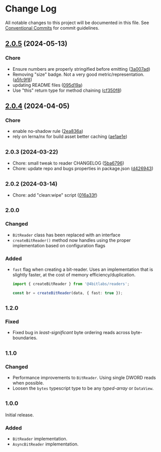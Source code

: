 # Change Log

All notable changes to this project will be documented in this file.
See [Conventional Commits](https://conventionalcommits.org) for commit guidelines.

## [2.0.5](https://github.com/32bitkid/sci.js/compare/@4bitlabs/readers@2.0.4...@4bitlabs/readers@2.0.5) (2024-05-13)

### Chore

- Ensure numbers are properly stringified before emitting ([3a007ad](https://github.com/32bitkid/sci.js/commit/3a007ad7a200d9b2c11fa50b7287ecf28a81f7b4))
- Removing "size" badge. Not a very good metric/representation. ([a5fc9f8](https://github.com/32bitkid/sci.js/commit/a5fc9f8a9d65a64a8ce9330c620e359cf2b17ac7))
- updating README files ([095d19a](https://github.com/32bitkid/sci.js/commit/095d19af411d091c4315da129312e1d063bd2e39))
- Use "this" return type for method chaining ([cf350f8](https://github.com/32bitkid/sci.js/commit/cf350f881f29379fd7ed29055c8a63d3708babc3))

## [2.0.4](https://github.com/32bitkid/sci.js/compare/@4bitlabs/readers@2.0.3...@4bitlabs/readers@2.0.4) (2024-04-05)

### Chore

- enable no-shadow rule ([2ea836a](https://github.com/32bitkid/sci.js/commit/2ea836add49b0a30810a2241d400ca38e0b0b1ed))
- rely on lerna/nx for build asset better caching ([ae1ae1e](https://github.com/32bitkid/sci.js/commit/ae1ae1eb4ead8e89a4d53ea0bcfcbc8e107b1488))

## <small>2.0.3 (2024-03-22)</small>

- Chore: small tweak to reader CHANGELOG ([5ba6796](https://github.com/32bitkid/sci.js/commit/5ba6796))
- Chore: update repo and bugs properties in package.json ([d426943](https://github.com/32bitkid/sci.js/commit/d426943))

## <small>2.0.2 (2024-03-14)</small>

- Chore: add "clean:wipe" script ([016a33f](https://github.com/32bitkid/sci.js/commit/016a33f))

## <small>2.0.0</small>

### Changed

- `BitReader` class has been replaced with an interface
- `createBitReader()` method now handles using the proper implementation based on configuration flags

### Added

- `fast` flag when creating a bit-reader. Uses an implementation that is slightly faster, at the cost of memory
  efficiency/duplication.

  ```ts
  import { createBitReader } from '@4bitlabs/readers';

  const br = createBitReader(data, { fast: true });
  ```

## <small>1.2.0</small>

### Fixed

- Fixed bug in _least-significant_ byte ordering reads across byte-boundaries.

## <small>1.1.0</small>

### Changed

- Performance improvements to `BitReader`. Using single DWORD reads when possible.
- Loosen the `bytes` typescript type to be any _typed-array_ or `DataView`.

## <small>1.0.0</small>

Initial release.

### Added

- `BitReader` implementation.
- `AsyncBitReader` implementation.
